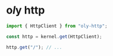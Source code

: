 # o*l*y http

```ts
import { HttpClient } from "oly-http";

const http = kernel.get(HttpClient);

http.get("/"); // ...
```
